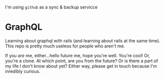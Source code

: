 I'm using `github` as a sync & backup servicce

# GraphQL

Learning about graphql with rails (and learning about rails at the same time). This repo is pretty much useless for people who aren't me.

If you *are* me, either...hello future me, hope you're well. You're cool! Or, you're a clone. At which point, are you from the future? Or is there a part of my life I don't know about yet? Either way, please get in touch because I'm inredibly curious.
